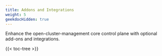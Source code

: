 ```yaml
---
title: Addons and Integrations
weight: 5
geekdocHidden: true
---
```


Enhance the open-cluster-management core control plane with optional add-ons and integrations.

<!-- spellchecker-disable -->

{{< toc-tree >}}

<!-- spellchecker-enable -->